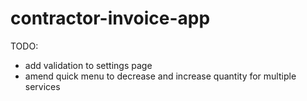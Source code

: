 # contractor-invoice-app

TODO:

- add validation to settings page
- amend quick menu to decrease and increase quantity for multiple services
